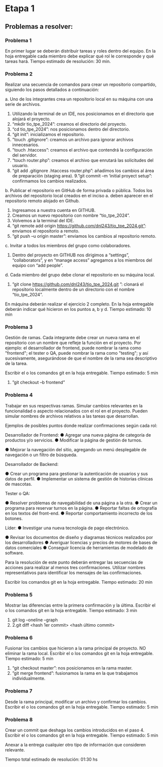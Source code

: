 # Etapa 1

## Problemas a resolver:

### Problema 1

En primer lugar se deberán distribuir tareas y roles dentro del equipo. En la hoja entregable cada miembro debe explicar qué rol le corresponde y qué tareas hará. Tiempo estimado de resolución: 30 min.

### Problema 2

Realizar una secuencia de comandos para crear un repositorio compartido, siguiendo los pasos detallados a continuación:

a.  Uno de los integrantes crea un repositorio local en su máquina con una serie de archivos.
  1. Utilizando la terminal de un IDE, nos posicionamos en el directorio que alojará el proyecto.
  2. “mkdir tio_tpe_2024”: creamos el directorio del proyecto.
  3. “cd tio_tpe_2024”: nos posicionamos dentro del directorio.
  4. “git init”: inicializamos el repositorio.
  5. ”touch .gitignore”: creamos un archivo para ignorar archivos innecesarios.
  6. ”touch .htaccess”: creamos el archivo que contendrá la configuración del servidor.
  7. “touch router.php”: creamos el archivo que enrutará las solicitudes del usuario.
  8. “git add .gitignore .htaccess router.php”: añadimos los cambios al área de preparación (staging area).
  9.”git commit –m ‘initial proyect setup”: confirmamos los cambios realizados.

b.	Publicar el repositorio en GitHub de forma privada o pública. Todos los archivos del repositorio local creados en el inciso a. deben aparecer en el repositorio remoto alojado en Github.
  1. Ingresamos a nuestra cuenta en GITHUB.
  2. Creamos un nuevo repositorio con nombre “tio_tpe_2024”.
  3. Volvemos a la terminal del IDE.
  4. “git remote add origin https://github.com/dnl243/tio_tpe_2024.git”: enviamos el repositorio a remoto.
  5. ”git push –u origin master”: enviamos los cambios al repositorio remoto.

c.	Invitar a todos los miembros del grupo como colaboradores.
  1. Dentro del proyecto en GITHUB nos dirigimos a “settings”, “collaborators”, y en “manage access” agregamos a los miembros del equipo con “add people”. 

d.	Cada miembro del grupo debe clonar el repositorio en su máquina local.
  1. ”git clone https://github.com/dnl243/tio_tpe_2024.git ”: clonará el repositorio localmente dentro de un directorio con el nombre “tio_tpe_2024”.

En máquina deberán realizar el ejercicio 2 completo. En la hoja entregable deberán indicar qué hicieron en los puntos a, b y d. Tiempo estimado: 10 min

### Problema 3

Gestión de ramas. Cada integrante debe crear un nueva rama en el repositorio con un nombre que refleje la función en el proyecto. Por ejemplo: el desarrollador de frontend, puede nombrar la rama como "frontend"; el tester o QA, puede nombrar la rama como "testing"; y así sucesivamente, asegurándose de que el nombre de la rama sea descriptivo de la tarea.

Escribir el o los comandos git en la hoja entregable. Tiempo estimado: 5 min
  1. ”git checkout –b frontend”

### Problema 4
 
Trabajar en sus respectivas ramas. Simular cambios relevantes en la funcionalidad o aspecto relacionados con el rol en el proyecto. Pueden simular nombres de archivos relativos a las tareas que desarrollan.
 
Ejemplos de posibles puntos donde realizar confirmaciones según cada rol:

Desarrollador de Frontend:
●	Agregar una nueva página de categoría de productos y/o servicios.
●	Modificar la página de gestión de turnos.

●	Mejorar la navegación del sitio, agregando un menú desplegable de navegación o un filtro de búsqueda.

Desarrollador de Backend:

●	Crear un programa para gestionar la autenticación de usuarios y sus datos de perfil.
●	Implementar un sistema de gestión de historias clínicas de mascotas.

Tester o QA:

●	Resolver problemas de navegabilidad de una página a la otra.
●	Crear un programa para reservar turnos en la página.
●	Reportar faltas de ortografía en los textos del front-end.
●	Reportar comportamiento incorrecto de los botones.

Líder:
●	Investigar una nueva tecnología de pago electrónico.

●	Revisar los documentos de diseño y diagramas técnicos realizados por los desarrolladores
●	Averiguar licencias y precios de motores de bases de datos comerciales
●	Conseguir licencia de herramientas de modelado de software.

Para la resolución de este punto deberán entregar las secuencias de acciones para realizar al menos tres confirmaciones. Utilizar nombres representativos para identificar los mensajes de las confirmaciones.

Escribir los comandos git en la hoja entregable. Tiempo estimado: 20 min

### Problema 5

Mostrar las diferencias entre la primera confirmación y la última. Escribir el o los comandos git en la hoja entregable. Tiempo estimado: 3 min
  1.	git log –oneline –graph
  2.	2.git diff <hash 1er commit> <hash último commit>

### Problema 6

Fusionar los cambios que hicieron a la rama principal de proyecto. NO eliminar la rama local. Escribir el o los comandos git en la hoja entregable. Tiempo estimado: 5 min
  1. “git checkout master”: nos posicionamos en la rama master.
  2. ”git merge frontend”: fusionamos la rama en la que trabajamos individualmente. 
### Problema 7

Desde la rama principal, modificar un archivo y confirmar los cambios. Escribir el o los comandos git en la hoja entregable. Tiempo estimado: 5 min

### Problema 8

Crear un commit que deshaga los cambios introducidos en el paso 4. Escribir el o los comandos git en la hoja entregable. Tiempo estimado: 5 min

Anexar a la entrega cualquier otro tipo de información que consideren relevante.

Tiempo total estimado de resolución: 01:30 hs
